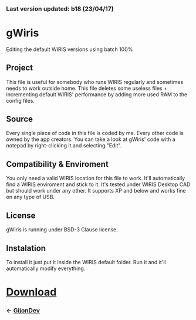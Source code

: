 ### Last version updated: b18 (23/04/17)




# gWiris
Editing the default WIRIS versions using batch 100%

## Project
This file is useful for somebody who runs WIRIS regularly and sometimes needs to work outside home.
This file deletes some useless files + incrementing default WIRIS' performance by adding more used RAM to the config files.

## Source
Every single piece of code in this file is coded by me. Every other code is owned by the app creators. You can take a look at gWiris' code with a notepad by right-clicking it and selecting "Edit".

## Compatibility & Enviroment
You only need a valid WIRIS location for this file to work. It'll automatically find a WIRIS enviroment and stick to it. It's tested under WIRIS Desktop CAD but should work under any other. It supports XP and below and works fine on any type of USB.

## License
gWiris is running under BSD-3 Clause license.

## Instalation
To install it just put it inside the WIRIS default folder. Run it and it'll automatically modify everything.

# [Download](https://github.com/GijonDev/gWiris/releases/download/b18/gWiris.cmd)

### <- [GijonDev](http://gijondev.github.io)

